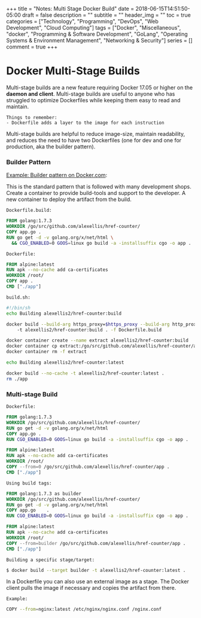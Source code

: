 +++
title = "Notes: Multi Stage Docker Build"
date = 2018-06-15T14:51:50-05:00
draft = false 
description = ""
subtitle = ""
header_img = ""
toc = true
categories = ["Technology", "Programming", "DevOps", "Web Development", "Cloud Computing"]
tags = ["Docker", "Miscellaneous", "docker", "Programming & Software Development", "GoLang", "Operating Systems & Environment Management", "Networking & Security"]
series = []
comment = true
+++

# Docker Multi-Stage Builds

Multi-stage builds are a new feature requiring Docker 17.05 or higher on the **daemon and client**. Multi-stage builds are useful to anyone who has struggled to optimize Dockerfiles while keeping them easy to read and maintain.

```
Things to remember:
- Dockerfile adds a layer to the image for each instruction
```

Multi-stage builds are helpful to reduce image-size, maintain readability, and reduces the need to have two Dockerfiles (one for dev and one for production, aka the builder pattern).

### Builder Pattern

[Example: Builder pattern on Docker.com](https://docs.docker.com/develop/develop-images/multistage-build/#before-multi-stage-builds):

This is the standard pattern that is followed with many development shops. Create a container to provide build-tools and support to the developer. A new container to deploy the artifact from the build.

`Dockerfile.build:`

```dockerfile
FROM golang:1.7.3
WORKDIR /go/src/github.com/alexellis/href-counter/
COPY app.go .
RUN go get -d -v golang.org/x/net/html \
  && CGO_ENABLED=0 GOOS=linux go build -a -installsuffix cgo -o app .
```

`Dockerfile:`

```dockerfile
FROM alpine:latest  
RUN apk --no-cache add ca-certificates
WORKDIR /root/
COPY app .
CMD ["./app"]  
```

`build.sh:`

```sh
#!/bin/sh
echo Building alexellis2/href-counter:build

docker build --build-arg https_proxy=$https_proxy --build-arg http_proxy=$http_proxy \  
    -t alexellis2/href-counter:build . -f Dockerfile.build

docker container create --name extract alexellis2/href-counter:build  
docker container cp extract:/go/src/github.com/alexellis/href-counter/app ./app  
docker container rm -f extract

echo Building alexellis2/href-counter:latest

docker build --no-cache -t alexellis2/href-counter:latest .
rm ./app
```

### Multi-stage Build

`Dockerfile:`

```dockerfile
FROM golang:1.7.3
WORKDIR /go/src/github.com/alexellis/href-counter/
RUN go get -d -v golang.org/x/net/html  
COPY app.go .
RUN CGO_ENABLED=0 GOOS=linux go build -a -installsuffix cgo -o app .

FROM alpine:latest  
RUN apk --no-cache add ca-certificates
WORKDIR /root/
COPY --from=0 /go/src/github.com/alexellis/href-counter/app .
CMD ["./app"]  
```

`Using build tags:`

```dockerfile
FROM golang:1.7.3 as builder
WORKDIR /go/src/github.com/alexellis/href-counter/
RUN go get -d -v golang.org/x/net/html  
COPY app.go    .
RUN CGO_ENABLED=0 GOOS=linux go build -a -installsuffix cgo -o app .

FROM alpine:latest  
RUN apk --no-cache add ca-certificates
WORKDIR /root/
COPY --from=builder /go/src/github.com/alexellis/href-counter/app .
CMD ["./app"] 
```

`Building a specific stage/target:`

```sh
$ docker build --target builder -t alexellis2/href-counter:latest .

```

In a Dockerfile you can also use an external image as a stage. The Docker client pulls the image if necessary and copies the artifact from there.

`Example:`

```sh
COPY --from=nginx:latest /etc/nginx/nginx.conf /nginx.conf

```
